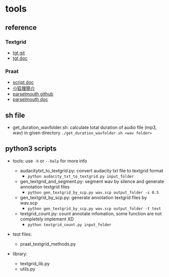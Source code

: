 # tools 

## reference

### Textgrid
 - [tgt git](https://github.com/hbuschme/TextGridTools)
 - [tgt doc](https://textgridtools.readthedocs.io/en/stable/api.html)
### Praat
 - [script doc](https://www.fon.hum.uva.nl/praat/manual/Scripting.html)
 - [小狐狸簡介](http://yhhuang1966.blogspot.com/2019/12/praat_9.html)
 - [parselmouth github](https://github.com/YannickJadoul/Parselmouth)
 - [parselmouth doc](https://parselmouth.readthedocs.io/en/stable/)


## sh file
  - get_duration_wavfolder.sh: calculate total duration of audio file (mp3, wav) in given directory
  `./get_duration_wavfolder.sh <wav folder>`


## python3 scripts
  - tools: use `-h`  or `--help` for more info
    - audacitytxt_to_textgrid.py: convert audacity txt file to textgrid format
       -  `python audacity_txt_to_textgrid.py input_folder`
    - gen_textgrid_and_segment.py: segment wav by silence and generate annotation textgrid files
       -  `python gen_textgrid_by_scp.py wav.scp output_folder -s 0.5`
    - gen_textgrid_by_scp.py: generate annotation textgrid files by wav.scp
       -  `python gen_textgrid_by_scp.py wav.scp output_folder -t text`
    - textgrid_count.py: count annotate infomation, some function are not completely implement XD
       -  `python textgrid_count.py input_folder`

  - test files:
    - praat_textgrid_methods.py
    
  - library:
    - textgrid_lib.py
    - utils.py
